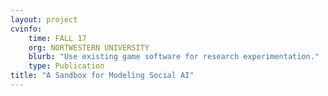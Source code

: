 ```yaml
---
layout: project
cvinfo:
    time: FALL 17
    org: NORTWESTERN UNIVERSITY
    blurb: "Use existing game software for research experimentation."
    type: Publication
title: "A Sandbox for Modeling Social AI"
---
```

